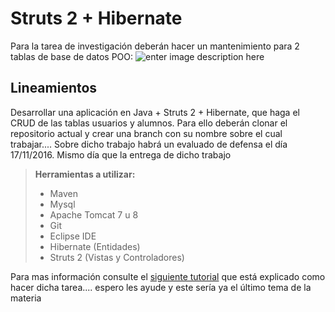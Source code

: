 Struts 2 + Hibernate
===================

Para la tarea de investigación deberán hacer un mantenimiento para 2 tablas de base de datos POO:
![enter image description here](https://lh3.googleusercontent.com/znWFBIFk8_n9Emn0qzwZja6O6WhFjIzmEzk18zZOb9dX91TA_vDQqtZF_59VlWEPQLWvXBzN=s0 "Esquema")

Lineamientos
-------------

Desarrollar una aplicación en Java + Struts 2 + Hibernate, que haga el CRUD de las tablas usuarios y alumnos.
Para ello deberán clonar el repositorio actual y crear una branch con su nombre sobre el cual trabajar....
Sobre dicho trabajo habrá un evaluado de defensa el día 17/11/2016. Mismo día que la entrega de dicho trabajo

> **Herramientas a utilizar:**
> - Maven
> - Mysql
> - Apache Tomcat 7 u 8
> - Git
> - Eclipse IDE
> - Hibernate (Entidades)
> - Struts 2 (Vistas y Controladores)

Para mas información consulte el [siguiente tutorial](http://www.w3ii.com/es/struts_2/default.html) que está explicado como hacer dicha tarea.... espero les ayude y este sería ya el último tema de la materia
